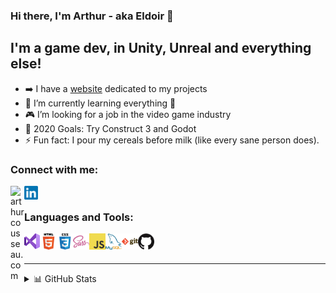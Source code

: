 ### Hi there, I'm Arthur - aka Eldoir 👋

## I'm a game dev, in Unity, Unreal and everything else!

- ➡️ I have a [website][website] dedicated to my projects
- 🌱 I’m currently learning everything 🤣
- 🎮 I’m looking for a job in the video game industry
- 🥅 2020 Goals: Try Construct 3 and Godot
- ⚡ Fun fact: I pour my cereals before milk (like every sane person does).

### Connect with me:

[<img align="left" alt="arthurcousseau.com" width="22px" src="https://arthurcousseau.com/favicon.ico" />][website]
[<img align="left" alt="eldoir | LinkedIn" width="22px" src="img/linkedin.png" />][linkedin]

<br />

### Languages and Tools:

<img align="left" alt="Visual Studio" width="26px" src="img/vs.png" />
<img align="left" alt="HTML5" width="26px" src="img/html5.png" />
<img align="left" alt="CSS3" width="26px" src="img/css.png" />
<img align="left" alt="Sass" width="26px" src="img/sass.png" />
<img align="left" alt="JavaScript" width="26px" src="img/js.png" />
<img align="left" alt="MySQL" width="26px" src="img/mysql.png" />
<img align="left" alt="Git" width="26px" src="img/git.png" />
<img align="left" alt="GitHub" width="26px" src="img/github.png" />

<br />
<br />

---

<details>
  <summary>📊 GitHub Stats</summary>

  <img align="left" alt="eldoir's GitHub Stats" src="https://github-readme-stats.codestackr.vercel.app/api?username=eldoir&show_icons=true&hide_border=true" />

</details>

[website]: https://arthurcousseau.com
[linkedin]: https://www.linkedin.com/in/arthurcousseau/
[mail]: mailto:@arthur.cousseau@me.com
[cv]: https://arthurcousseau.com/cv/CV_EN.pdf
